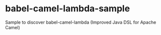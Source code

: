 babel-camel-lambda-sample
=========================

Sample to discover babel-camel-lambda (Improved Java DSL for Apache Camel)
